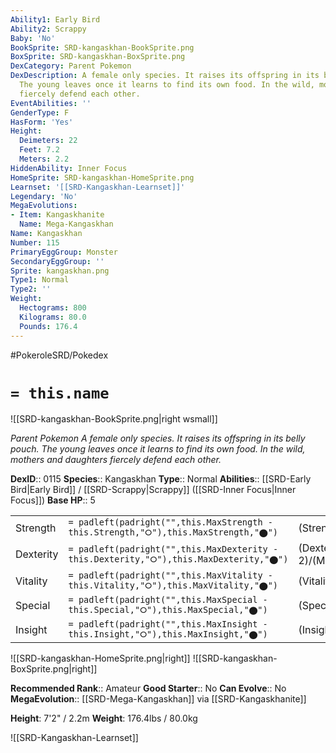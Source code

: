```yaml
---
Ability1: Early Bird
Ability2: Scrappy
Baby: 'No'
BookSprite: SRD-kangaskhan-BookSprite.png
BoxSprite: SRD-kangaskhan-BoxSprite.png
DexCategory: Parent Pokemon
DexDescription: A female only species. It raises its offspring in its belly pouch.
  The young leaves once it learns to find its own food. In the wild, mothers and daughters
  fiercely defend each other.
EventAbilities: ''
GenderType: F
HasForm: 'Yes'
Height:
  Deimeters: 22
  Feet: 7.2
  Meters: 2.2
HiddenAbility: Inner Focus
HomeSprite: SRD-kangaskhan-HomeSprite.png
Learnset: '[[SRD-Kangaskhan-Learnset]]'
Legendary: 'No'
MegaEvolutions:
- Item: Kangaskhanite
  Name: Mega-Kangaskhan
Name: Kangaskhan
Number: 115
PrimaryEggGroup: Monster
SecondaryEggGroup: ''
Sprite: kangaskhan.png
Type1: Normal
Type2: ''
Weight:
  Hectograms: 800
  Kilograms: 80.0
  Pounds: 176.4
---
```


#PokeroleSRD/Pokedex

# `= this.name`

![[SRD-kangaskhan-BookSprite.png|right wsmall]]

*Parent Pokemon*
*A female only species. It raises its offspring in its belly pouch. The young leaves once it learns to find its own food. In the wild, mothers and daughters fiercely defend each other.*

**DexID**:: 0115
**Species**:: Kangaskhan
**Type**:: Normal
**Abilities**:: [[SRD-Early Bird|Early Bird]] / [[SRD-Scrappy|Scrappy]] ([[SRD-Inner Focus|Inner Focus]])
**Base HP**:: 5

|           |                                                                                        |                                          |
| --------- | -------------------------------------------------------------------------------------- | ---------------------------------------- |
| Strength  | `= padleft(padright("",this.MaxStrength - this.Strength,"⭘"),this.MaxStrength,"⬤")`    | (Strength::3)/(MaxStrength::6)   |
| Dexterity | `= padleft(padright("",this.MaxDexterity - this.Dexterity,"⭘"),this.MaxDexterity,"⬤")` | (Dexterity:: 2)/(MaxDexterity::5) |
| Vitality  | `= padleft(padright("",this.MaxVitality - this.Vitality,"⭘"),this.MaxVitality,"⬤")`    | (Vitality::2)/(MaxVitality::5)   |
| Special   | `= padleft(padright("",this.MaxSpecial - this.Special,"⭘"),this.MaxSpecial,"⬤")`       | (Special::1)/(MaxSpecial::3)     |
| Insight   | `= padleft(padright("",this.MaxInsight - this.Insight,"⭘"),this.MaxInsight,"⬤")`       | (Insight::2)/(MaxInsight::5)     |

![[SRD-kangaskhan-HomeSprite.png|right]]
![[SRD-kangaskhan-BoxSprite.png|right]]

**Recommended Rank**:: Amateur
**Good Starter**:: No
**Can Evolve**:: No
**MegaEvolution**:: [[SRD-Mega-Kangaskhan]]
via [[SRD-Kangaskhanite]]

**Height**: 7'2" / 2.2m
**Weight**: 176.4lbs / 80.0kg

![[SRD-Kangaskhan-Learnset]]